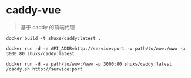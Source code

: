 # caddy-vue

> 基于 caddy 的前端代理

```shell
docker build -t shuxs/caddy:latest .
```

```shell
docker run -d -e API_ADDR=http://service:port -v path/to/www:/www -p 3000:80 shuxs/caddy:latest

docker run -d -v path/to/www:/www -p 3000:80 shuxs/caddy:latest /caddy.sh http://service:port
```
